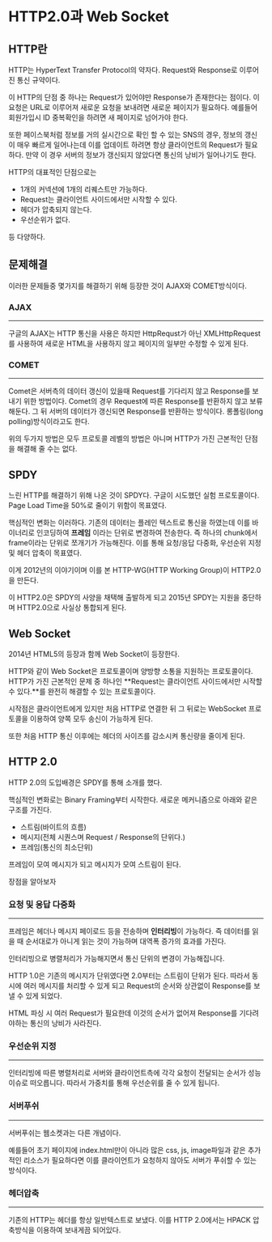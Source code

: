 # HTTP2.0과 Web Socket

## HTTP란

HTTP는 HyperText Transfer Protocol의 약자다. Request와 Response로 이루어진 통신 규약이다.

이 HTTP의 단점 중 하나는 Request가 있어야만 Response가 존재한다는 점이다. 이 요청은 URL로 이루어져 새로운 요청을 보내려면 새로운 페이지가 필요하다. 예를들어 회원가입시 ID 중복확인을 하려면 새 페이지로 넘어가야 한다.

또한 페이스북처럼 정보를 거의 실시간으로 확인 할 수 있는 SNS의 경우, 정보의 갱신이 매우 빠르게 일어나는데 이를 업데이트 하려면 항상 클라이언트의 Request가 필요하다. 만약 이 경우 서버의 정보가 갱신되지 않았다면 통신의 낭비가 일어나기도 한다.

HTTP의 대표적인 단점으로는

- 1개의 커넥션에 1개의 리퀘스트만 가능하다.
- Request는 클라이언트 사이드에서만 시작할 수 있다.
- 헤더가 압축되지 않는다.
- 우선순위가 없다.

등 다양하다.

## 문제해결

이러한 문제들중 몇가지를 해결하기 위해 등장한 것이 AJAX와 COMET방식이다.

### AJAX

---

구글의 AJAX는 HTTP 통신을 사용은 하지만 HttpRequst가 아닌 XMLHttpRequest를 사용하여 새로운 HTML을 사용하지 않고 페이지의 일부만 수정할 수 있게 된다.

### COMET

---

Comet은 서버측의 데이터 갱신이 있을때 Request를 기다리지 않고 Response를 보내기 위한 방법이다. Comet의 경우 Request에 따른 Response를 반환하지 않고 보류해둔다. 그 뒤 서버의 데이터가 갱신되면 Response를 반환하는 방식이다. 롱폴링(long polling)방식이라고도 한다.

위의 두가지 방법은 모두 프로토콜 레벨의 방법은 아니며 HTTP가 가진 근본적인 단점을 해결해 줄 수는 없다.

## SPDY

느린 HTTP를 해결하기 위해 나온 것이 SPDY다. 구글이 시도했던 실험 프로토콜이다. Page Load Time을 50%로 줄이기 위함이 목표였다.

핵심적인 변화는 이러하다. 기존의 데이터는 플레인 텍스트로 통신을 하였는데 이를 바이너리로 인코딩하여 **프레임** 이라는 단위로 변경하여 전송한다. 즉 하나의 chunk에서 frame이라는 단위로 쪼개기가 가능해진다. 이를 통해 요청/응답 다중화, 우선순위 지정 및 헤더 압축이 목표였다.

이게 2012년의 이야기이며 이를 본 HTTP-WG(HTTP Working Group)이 HTTP2.0을 만든다.

이 HTTP2.0은 SPDY의 사양을 채택해 출발하게 되고 2015년 SPDY는 지원을 중단하며 HTTP2.0으로 사실상 통합되게 된다.

## Web Socket

2014년 HTML5의 등장과 함께 Web Socket이 등장한다.

HTTP와 같이 Web Socket은 프로토콜이며 양방향 소통을 지원하는 프로토콜이다. HTTP가 가진 근본적인 문제 중 하나인 **Request는 클라이언트 사이드에서만 시작할 수 있다.**를 완전히 해결할 수 있는 프로토콜이다.

시작점은 클라이언트에게 있지만 처음 HTTP로 연결한 뒤 그 뒤로는 WebSocket 프로토콜을 이용하여 양쪽 모두 송신이 가능하게 된다.

또한 처음 HTTP 통신 이후에는 헤더의 사이즈를 감소시켜 통신량을 줄이게 된다.

## HTTP 2.0

HTTP 2.0의 도입배경은 SPDY를 통해 소개를 했다.

핵심적인 변화로는 Binary Framing부터 시작한다. 새로운 메커니즘으로 아래와 같은 구조를 가진다.

- 스트림(바이트의 흐름)
- 메시지(전체 시퀀스며 Request / Response의 단위다.)
- 프레임(통신의 최소단위)

프레임이 모여 메시지가 되고 메시지가 모여 스트림이 된다.

장점을 알아보자

### 요청 및 응답 다중화

---

프레임은 헤더나 메시지 페이로드 등을 전송하며 **인터리빙**이 가능하다. 즉 데이터를 읽을 때 순서대로가 아니게 읽는 것이 가능하며 대역폭 증가의 효과를 가진다.

인터리빙으로 병렬처리가 가능해지면서 통신 단위의 변경이 가능해집니다.

HTTP 1.0은 기존의 메시지가 단위였다면 2.0부터는 스트림이 단위가 된다. 따라서 동시에 여러 메시지를 처리할 수 있게 되고 Request의 순서와 상관없이 Response를 보낼 수 있게 되었다.

HTML 파싱 시 여러 Request가 필요한데 이것의 순서가 없어져 Response를 기다려야하는 통신의 낭비가 사라진다.

### 우선순위 지정

---

인터리빙에 따른 병렬처리로 서버와 클라이언트측에 각각 요청이 전달되는 순서가 성능 이슈로 떠오릅니다. 따라서 가중치를 통해 우선순위를 줄 수 있게 됩니다.

### 서버푸쉬

---

서버푸쉬는 웹소켓과는 다른 개념이다.

예를들어 초기 페이지에 index.html만이 아니라 많은 css, js, image파일과 같은 추가적인 리소스가 필요하다면 이를 클라이언트가 요청하지 않아도 서버가 푸쉬할 수 있는 방식이다.

### 헤더압축

---

기존의 HTTP는 헤더를 항상 일반텍스트로 보냈다.
이를 HTTP 2.0에서는 HPACK 압축방식을 이용하여 보내게끔 되어있다.
